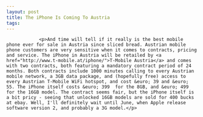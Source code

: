 ```yaml
---
layout: post
title: The iPhone Is Coming To Austria
tags:
---
```



                <p>And time will tell if it really is the best mobile phone ever for sale in Austria since sliced bread. Austrian mobile phone customers are very sensitive when it comes to contracts, pricing and service. The iPhone in Austria will be retailed by <a href="http://www.t-mobile.at/iphone/">T-Mobile Austria</a> and comes with two contracts, both featuring a mandatory contract period of 24 months. Both contracts include 1000 minutes calling to every Austrian mobile network, a 3GB data package, and (hopefully free) access to every Austrian T-Mobile WiFi hotspot, and cost &euro; 39 and &euro; 55. The iPhone itself costs &euro; 399  for the 8GB, and &euro; 499 for the 16GB model. The contract seems fair, but the iPhone itself is a bit pricy - seeing that unlocked 16GB models are sold for 400 bucks at ebay. Well, I'll definitely wait until June, when Apple release software version 2, and probably a 3G model.</p>
